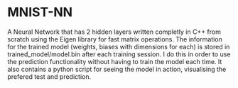 # MNIST-NN

A Neural Network that has 2 hidden layers written completly in C++ from scratch using the Eigen library for fast matrix operations. The information for the trained model (weights, biases with dimensions for each) is stored in trained_model/model.bin after each training session. I do this in order to use the prediction functionality without having to train the model each time. It also contains a python script for seeing the model in action, visualising the prefered test and prediction.
